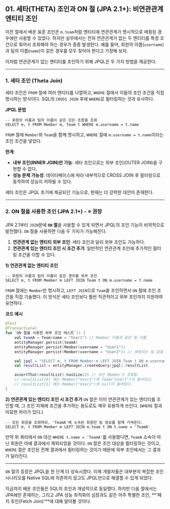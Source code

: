## 01\. 세타(THETA) 조인과 ON 절 (JPA 2.1+): 비연관관계 엔티티 조인

이전 절에서 배운 표준 조인은 `m.team`처럼 엔티티에 연관관계가 명시적으로 매핑된 경우에만 사용할 수 있었다. 하지만 실무에서는 전혀 연관관계가 없는 두 엔티티를 특정 조건으로 묶어서 조회해야 하는 경우가 종종 발생한다. 예를 들어, 회원의 이름(`username`)과 팀의 이름(`name`)이 같은 경우를 모두 찾아야 한다고 가정해 보자.

이처럼 연관관계가 없는 엔티티를 조인하기 위해 JPQL은 두 가지 방법을 제공한다.

-----

### **1. 세타 조인 (Theta Join)**

세타 조인은 `FROM` 절에 여러 엔티티를 나열하고, `WHERE` 절에서 이들의 조인 조건을 직접 명시하는 방식이다. SQL의 `CROSS JOIN` 후에 `WHERE`로 필터링하는 것과 유사하다.

**JPQL 문법**

```jpql
-- 회원의 이름과 팀의 이름이 같은 모든 조합을 조회
SELECT m, t FROM Member m, Team t WHERE m.username = t.name
```

`FROM` 절에 `Member`와 `Team`을 함께 명시하고, `WHERE` 절에 `m.username = t.name`이라는 조인 조건을 넣었다.

**한계**:

  * **내부 조인(INNER JOIN)만 가능**: 세타 조인으로는 외부 조인(OUTER JOIN)을 구현할 수 없다.
  * **성능 문제 가능성**: 데이터베이스에 따라 내부적으로 CROSS JOIN 후 필터링으로 동작하여 성능이 저하될 수 있다.

세타 조인은 JPQL 초기에 제공되던 기능으로, 현재는 더 강력한 대안이 존재한다.

-----

### **2. ON 절을 사용한 조인 (JPA 2.1+) - ⭐️ 권장**

JPA 2.1부터 `JOIN`문에 **`ON` 절**을 사용할 수 있게 되면서 JPQL의 조인 기능이 비약적으로 발전했다. `ON` 절을 사용하면 다음 두 가지가 가능해진다.

1.  **연관관계 없는 엔티티 외부 조인**: 세타 조인과 달리 외부 조인도 가능하다.
2.  **연관관계 있는 엔티티 조인 시 조건 추가**: 일반적인 연관관계 조인에 추가적인 필터링 조건을 더할 수 있다.

**1) 연관관계 없는 엔티티 조인**

```jpql
-- 회원의 이름과 팀의 이름이 같은 경우를 외부 조인
SELECT m, t FROM Member m LEFT JOIN Team t ON m.username = t.name
```

`FROM` 절에는 `Member`만 명시하고, `LEFT JOIN`으로 `Team`을 조인하면서 `ON` 절에 조인 조건을 직접 기술했다. 이 방식은 세타 조인보다 훨씬 직관적이고 외부 조인까지 지원하여 유연하다.

**코드 예시**

```kotlin
@Test
@Transactional
fun `ON 절을 사용한 외부 조인 테스트`() {
    val teamA = Team(name = "User1") // Member 이름과 같은 팀 이름
    entityManager.persist(teamA)
    entityManager.persist(Member(username = "User1"))
    entityManager.persist(Member(username = "User2")) // 매칭되는 팀 없음

    val jpql = "SELECT m, t FROM Member m LEFT JOIN Team t ON m.username = t.name"
    val resultList = entityManager.createQuery(jpql).resultList

    assertThat(resultList).hasSize(2) // 모든 Member가 조회됨
    // resultList[0] 에는 Member("User1")와 Team("User1")이 들어있다.
    // resultList[1] 에는 Member("User2")와 null이 들어있다.
}
```

**2) 연관관계 있는 엔티티 조인 시 조건 추가**
`ON` 절은 이미 연관관계가 있는 엔티티를 조인할 때, 그 조인 자체에 조건을 추가하는 용도로도 매우 유용하게 쓰인다. (`WHERE` 절과 미묘한 차이가 있다.)

```jpql
-- 모든 회원을 조회하되, 'TeamA'에 소속된 회원만 팀 정보를 함께 가져온다.
SELECT m, t FROM Member m LEFT JOIN m.team t ON t.name = 'TeamA'
```

만약 위 쿼리에서 `ON` 대신 `WHERE t.name = 'TeamA'`를 사용했다면, `TeamA` 소속이 아닌 회원은 아예 결과에서 제외되었을 것이다. `ON` 절은 조인 대상을 필터링하는 것이고, `WHERE` 절은 조인된 전체 결과에서 필터링하는 것이기 때문에 외부 조인에서는 그 결과가 달라진다.

-----

`ON` 절의 등장은 JPQL을 한 단계 더 성숙시켰다. 이제 개발자들은 대부분의 복잡한 조인 시나리오를 Native SQL에 의존하지 않고도 JPQL만으로 해결할 수 있게 되었다.

지금까지 배운 조인들은 SQL의 조인과 개념적으로 동일했다. 하지만 다음 절에서는 JPA에만 존재하는, 그리고 JPA 성능 최적화의 심장과도 같은 아주 특별한 조인, \*\*'페치 조인(Fetch Join)'\*\*에 대해 알아볼 것이다.